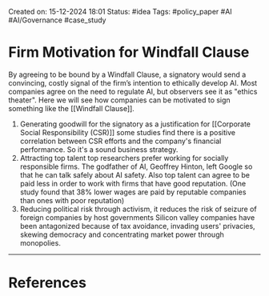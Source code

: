 Created on: 15-12-2024 18:01
Status: #idea
Tags: #policy_paper #AI #AI/Governance #case_study 
# Firm Motivation for Windfall Clause
By agreeing to be bound by a Windfall Clause, a signatory would send a convincing, costly signal of the firm’s intention to ethically develop AI. Most companies agree on the need to regulate AI, but observers see it as "ethics theater". Here we will see how companies can be motivated to sign something like the [[Windfall Clause]].
1. Generating goodwill for the signatory as a justification for [[Corporate Social Responsibility (CSR)]] 
	some studies find there is a positive correlation between CSR efforts and the company's financial performance. So it's a sound business strategy.
2.  Attracting top talent
	top researchers prefer working for socially responsible firms. The godfather of AI, Geoffrey Hinton, left Google so that he can talk safely about AI safety. Also top talent can agree to be paid less in order to work with firms that have good reputation. (One study found that 38% lower wages are paid by reputable companies than ones with poor reputation)
3. Reducing political risk through activism, it reduces the risk of seizure of foreign companies by host governments
	Silicon valley companies have been antagonized because of tax avoidance, invading users' privacies, skewing democracy and concentrating market power through monopolies. 




-----------------
# References